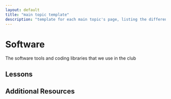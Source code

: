 ```yaml
---
layout: default
title: "main topic template"
description: "template for each main topic's page, listing the different "
---
```


# Software

The software tools and coding libraries that we use in the club

## Lessons


## Additional Resources
